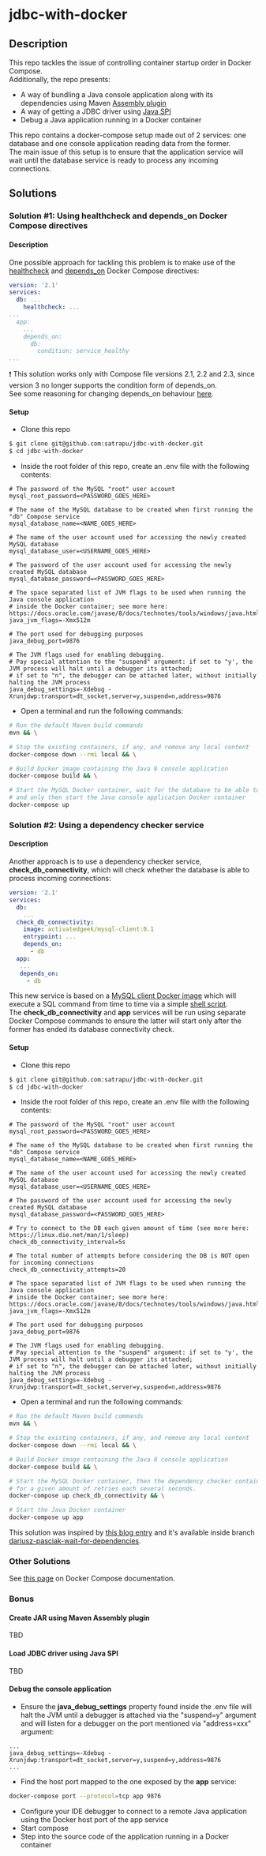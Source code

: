 # jdbc-with-docker  

## Description  
This repo tackles the issue of controlling container startup order in Docker Compose.  
Additionally, the repo presents:
- A way of bundling a Java console application along with its dependencies using Maven [Assembly plugin](http://maven.apache.org/plugins/maven-assembly-plugin/index.html)
- A way of getting a JDBC driver using [Java SPI](https://docs.oracle.com/javase/8/docs/api/java/util/ServiceLoader.html)
- Debug a Java application running in a Docker container

This repo contains a docker-compose setup made out of 2 services: one database and one console application reading data from the former.   
The main issue of this setup is to ensure that the application service will wait until the database service is ready to process any incoming connections.  

## Solutions  
### Solution #1: Using healthcheck and depends_on Docker Compose directives  
#### Description
One possible approach for tackling this problem is to make use of the [healthcheck](https://docs.docker.com/compose/compose-file/compose-file-v2/#healthcheck) and [depends_on](https://docs.docker.com/compose/compose-file/compose-file-v2/#depends_on) Docker Compose directives:  
```yaml
version: '2.1'
services:
  db: ...
    healthcheck: ...
...
  app:
    ...
    depends_on:
      db:
        condition: service_healthy
...
```  

 :exclamation: This solution works only with Compose file versions 2.1, 2.2 and 2.3, since version 3 no longer supports the condition form of depends_on.  
See some reasoning for changing depends_on behaviour [here](https://github.com/docker/compose/issues/4305).

#### Setup  
* Clone this repo 
```bash
$ git clone git@github.com:satrapu/jdbc-with-docker.git
$ cd jdbc-with-docker
```  
* Inside the root folder of this repo, create an .env file with the following contents:
```properties
# The password of the MySQL "root" user account 
mysql_root_password=<PASSWORD_GOES_HERE>

# The name of the MySQL database to be created when first running the "db" Compose service
mysql_database_name=<NAME_GOES_HERE>

# The name of the user account used for accessing the newly created MySQL database
mysql_database_user=<USERNAME_GOES_HERE>

# The password of the user account used for accessing the newly created MySQL database
mysql_database_password=<PASSWORD_GOES_HERE>

# The space separated list of JVM flags to be used when running the Java console application
# inside the Docker container; see more here: https://docs.oracle.com/javase/8/docs/technotes/tools/windows/java.html
java_jvm_flags=-Xmx512m

# The port used for debugging purposes
java_debug_port=9876

# The JVM flags used for enabling debugging.
# Pay special attention to the "suspend" argument: if set to "y', the JVM process will halt until a debugger its attached; 
# if set to "n", the debugger can be attached later, without initially halting the JVM process
java_debug_settings=-Xdebug -Xrunjdwp:transport=dt_socket,server=y,suspend=n,address=9876
``` 
* Open a terminal and run the following commands:  
```bash
# Run the default Maven build commands
mvn && \

# Stop the existing containers, if any, and remove any local content
docker-compose down --rmi local && \

# Build Docker image containing the Java 8 console application
docker-compose build && \

# Start the MySQL Docker container, wait for the database to be able to process incoming connections
# and only then start the Java console application Docker container
docker-compose up
```  

### Solution #2: Using a dependency checker service
#### Description
Another approach is to use a dependency checker service, __check_db_connectivity__, which will check whether the database is able to process incoming connections:
```yaml
version: '2.1'
services:
  db:
    ...
  check_db_connectivity:
    image: activatedgeek/mysql-client:0.1
    entrypoint: ...
    depends_on:
      - db
  app:
   ...
   depends_on:
     - db
```

This new service is based on a [MySQL client Docker image](https://hub.docker.com/r/activatedgeek/mysql-client/) which will execute a SQL command from time to time via a simple [shell script](https://github.com/satrapu/jdbc-with-docker/blob/dariusz-pasciak-wait-for-dependencies/docker-compose.yml#L20).    
The __check_db_connectivity__ and __app__ services will be run using separate Docker Compose commands to ensure the latter will start only after the former has ended its database connectivity check.

#### Setup
* Clone this repo 
```bash
$ git clone git@github.com:satrapu/jdbc-with-docker.git
$ cd jdbc-with-docker
```  
* Inside the root folder of this repo, create an .env file with the following contents:
```properties
# The password of the MySQL "root" user account 
mysql_root_password=<PASSWORD_GOES_HERE>

# The name of the MySQL database to be created when first running the "db" Compose service
mysql_database_name=<NAME_GOES_HERE>

# The name of the user account used for accessing the newly created MySQL database
mysql_database_user=<USERNAME_GOES_HERE>

# The password of the user account used for accessing the newly created MySQL database
mysql_database_password=<PASSWORD_GOES_HERE>

# Try to connect to the DB each given amount of time (see more here: https://linux.die.net/man/1/sleep)
check_db_connectivity_interval=5s

# The total number of attempts before considering the DB is NOT open for incoming connections
check_db_connectivity_attempts=20

# The space separated list of JVM flags to be used when running the Java console application
# inside the Docker container; see more here: https://docs.oracle.com/javase/8/docs/technotes/tools/windows/java.html
java_jvm_flags=-Xmx512m

# The port used for debugging purposes
java_debug_port=9876

# The JVM flags used for enabling debugging.
# Pay special attention to the "suspend" argument: if set to "y', the JVM process will halt until a debugger its attached; 
# if set to "n", the debugger can be attached later, without initially halting the JVM process
java_debug_settings=-Xdebug -Xrunjdwp:transport=dt_socket,server=y,suspend=n,address=9876
``` 

* Open a terminal and run the following commands:  
```bash
# Run the default Maven build commands
mvn && \

# Stop the existing containers, if any, and remove any local content
docker-compose down --rmi local && \

# Build Docker image containing the Java 8 console application
docker-compose build && \

# Start the MySQL Docker container, then the dependency checker container and then run the script which will try to connect to the database
# for a given amount of retries each several seconds.
docker-compose up check_db_connectivity && \

# Start the Java Docker container
docker-compose up app
```  

This solution was inspired by [this blog entry](https://8thlight.com/blog/dariusz-pasciak/2016/10/17/docker-compose-wait-for-dependencies.html) and it's available inside branch [dariusz-pasciak-wait-for-dependencies](https://github.com/satrapu/jdbc-with-docker/blob/dariusz-pasciak-wait-for-dependencies/docker-compose.yml#L18).  

### Other Solutions
See [this page]( https://docs.docker.com/compose/startup-order) on Docker Compose documentation.

### Bonus
#### Create JAR using Maven Assembly plugin
TBD

#### Load JDBC driver using Java SPI
TBD

#### Debug the console application
* Ensure the **java_debug_settings** property found inside the .env file will halt the JVM until a debugger is attached via the "suspend=y" argument and will listen for a debugger on the port mentioned via "address=xxx" argument:
```properties
...
java_debug_settings=-Xdebug -Xrunjdwp:transport=dt_socket,server=y,suspend=y,address=9876
...
```  
* Find the host port mapped to the one exposed by the **app** service:  
```bash
docker-compose port --protocol=tcp app 9876
```  
* Configure your IDE debugger to connect to a remote Java application using the Docker host port of the app service
* Start compose
* Step into the source code of the application running in a Docker container
